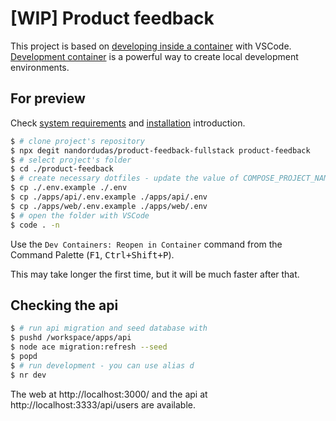 # [WIP] Product feedback

This project is based on [developing inside a container] with VSCode.
[Development container] is a powerful way to create local development environments.

## For preview

Check [system requirements] and [installation] introduction.

```sh
$ # clone project's repository
$ npx degit nandordudas/product-feedback-fullstack product-feedback
$ # select project's folder
$ cd ./product-feedback
$ # create necessary dotfiles - update the value of COMPOSE_PROJECT_NAME variable
$ cp ./.env.example ./.env
$ cp ./apps/api/.env.example ./apps/api/.env
$ cp ./apps/web/.env.example ./apps/web/.env
$ # open the folder with VSCode
$ code . -n
```

Use the `Dev Containers: Reopen in Container` command from the Command Palette (<kbd>F1</kbd>, <kbd>Ctrl+Shift+P</kbd>).

This may take longer the first time, but it will be much faster after that.

## Checking the api

```sh
$ # run api migration and seed database with
$ pushd /workspace/apps/api
$ node ace migration:refresh --seed
$ popd
$ # run development - you can use alias d
$ nr dev
```

The web at http://localhost:3000/ and the api at http://localhost:3333/api/users are available.

[developing inside a container]: https://code.visualstudio.com/docs/devcontainers/containers
[Development container]: https://containers.dev/
[system requirements]: https://code.visualstudio.com/docs/devcontainers/containers#_system-requirements
[installation]: https://code.visualstudio.com/docs/devcontainers/containers#_installation
